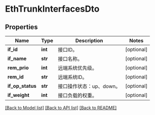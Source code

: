 # EthTrunkInterfacesDto

## Properties
Name | Type | Description | Notes
------------ | ------------- | ------------- | -------------
**if_id** | **int** | 接口ID。 | [optional] 
**if_name** | **str** | 接口名称。 | [optional] 
**rem_prio** | **int** | 远端系统优先级。 | [optional] 
**rem_id** | **str** | 远端系统ID。 | [optional] 
**if_op_status** | **str** | 接口操作状态：up、down。 | [optional] 
**if_weight** | **int** | 接口负载的权重。 | [optional] 

[[Back to Model list]](../README.md#documentation-for-models) [[Back to API list]](../README.md#documentation-for-api-endpoints) [[Back to README]](../README.md)


